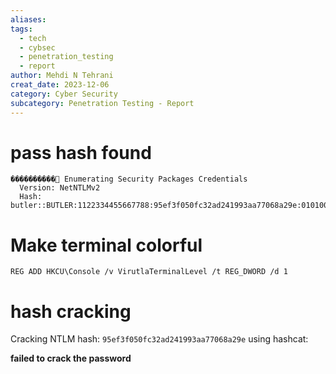 ```yaml
---
aliases: 
tags:
  - tech
  - cybsec
  - penetration_testing
  - report
author: Mehdi N Tehrani
creat_date: 2023-12-06
category: Cyber Security
subcategory: Penetration Testing - Report
---
```

# pass hash found
```
����������͹ Enumerating Security Packages Credentials
  Version: NetNTLMv2
  Hash:    butler::BUTLER:1122334455667788:95ef3f050fc32ad241993aa77068a29e:0101000000000000b4b377577727da01640f0ffbe5de6ac9000000000800300030000000000000000000000000300000f63f38c35da70750f79b6d372d07fc611db95f6041509bc80bfdb4fc3603ef9f0a00100000000000000000000000000000000000090000000000000000000000

```

# Make terminal colorful
`REG ADD HKCU\Console /v VirutlaTerminalLevel /t REG_DWORD /d 1`


# hash cracking
Cracking NTLM hash: `95ef3f050fc32ad241993aa77068a29e` using hashcat:

**failed to crack the password**